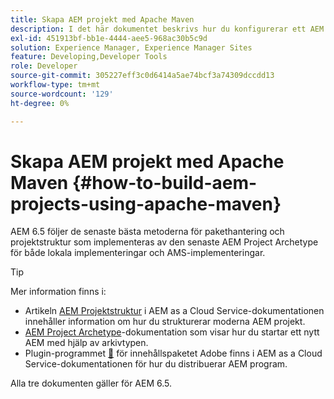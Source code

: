 ```yaml
---
title: Skapa AEM projekt med Apache Maven
description: I det här dokumentet beskrivs hur du konfigurerar ett AEM baserat på Apache Maven
exl-id: 451913bf-bb1e-4444-aee5-968ac30b5c9d
solution: Experience Manager, Experience Manager Sites
feature: Developing,Developer Tools
role: Developer
source-git-commit: 305227eff3c0d6414a5ae74bcf3a74309dccdd13
workflow-type: tm+mt
source-wordcount: '129'
ht-degree: 0%

---
```


# Skapa AEM projekt med Apache Maven {#how-to-build-aem-projects-using-apache-maven}

AEM 6.5 följer de senaste bästa metoderna för pakethantering och projektstruktur som implementeras av den senaste AEM Project Archetype för både lokala implementeringar och AMS-implementeringar.

>[!TIP]
>
>Mer information finns i:
>
>* Artikeln [AEM Projektstruktur](https://experienceleague.adobe.com/docs/experience-manager-cloud-service/implementing/developing/aem-project-content-package-structure.html) i AEM as a Cloud Service-dokumentationen innehåller information om hur du strukturerar moderna AEM projekt.
>* [AEM Project Archetype](https://experienceleague.adobe.com/docs/experience-manager-core-components/using/developing/archetype/overview.html)-dokumentation som visar hur du startar ett nytt AEM med hjälp av arkivtypen.
>* Plugin-programmet [&#128279;](https://experienceleague.adobe.com/docs/experience-manager-cloud-service/implementing/developer-tools/maven-plugin.html#developer-tools) för innehållspaketet Adobe finns i AEM as a Cloud Service-dokumentationen för hur du distribuerar AEM program.
>
>Alla tre dokumenten gäller för AEM 6.5.
